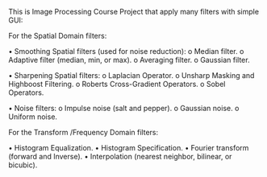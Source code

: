 This is Image Processing Course Project that apply many filters with  simple GUI:




For the Spatial Domain filters: 


• Smoothing Spatial filters (used for noise reduction): 
o Median filter. 
o Adaptive filter (median, min, or max). 
o Averaging filter. 
o Gaussian filter. 

• Sharpening Spatial filters: 
o Laplacian Operator. 
o Unsharp Masking and Highboost Filtering. 
o Roberts Cross-Gradient Operators. 
o Sobel Operators. 

• Noise filters: 
o Impulse noise (salt and pepper). 
o Gaussian noise. 
o Uniform noise.




For the Transform /Frequency Domain filters: 


• Histogram Equalization. 
• Histogram Specification. 
• Fourier transform (forward and Inverse). 
• Interpolation (nearest neighbor, bilinear, or bicubic).

